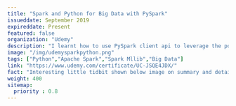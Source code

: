 ```yaml
---
title: "Spark and Python for Big Data with PySpark"
issueddate: September 2019
expireddate: Present
featured: false
organization: "Udemy"
description: "I learnt how to use PySpark client api to leverage the power of Apache Spark and solve big data problems. I learnt how to use Spark 2.0 DataFrame API as well as use the Spark Mllib library to train machine learning models."
image: "/img/udemysparkpython.png"
tags: ["Python","Apache Spark","Spark Mllib","Big Data"]
link: "https://www.udemy.com/certificate/UC-JSQE4JDX/"
fact: "Interesting little tidbit shown below image on summary and detail page"
weight: 400
sitemap:
  priority : 0.8
---
```

